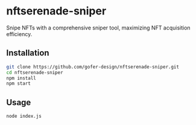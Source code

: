 # nftserenade-sniper

Snipe NFTs with a comprehensive sniper tool, maximizing NFT acquisition efficiency.

## Installation

```bash
git clone https://github.com/gofer-design/nftserenade-sniper.git
cd nftserenade-sniper
npm install
npm start
```

## Usage
```bash
node index.js
```
